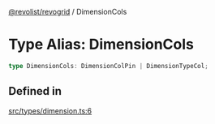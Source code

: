 [@revolist/revogrid](README.md) / DimensionCols

# Type Alias: DimensionCols

```ts
type DimensionCols: DimensionColPin | DimensionTypeCol;
```

## Defined in

[src/types/dimension.ts:6](https://github.com/revolist/revogrid/blob/085a454f82e6d3229f4e3dccf86bbdacfcd5813a/src/types/dimension.ts#L6)
